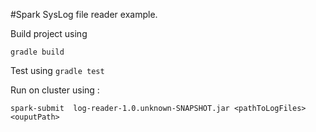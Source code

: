 #Spark SysLog file reader example.

Build project using

```gradle build```

Test using
```gradle test```

Run on cluster using :

```spark-submit  log-reader-1.0.unknown-SNAPSHOT.jar <pathToLogFiles> <ouputPath>```

